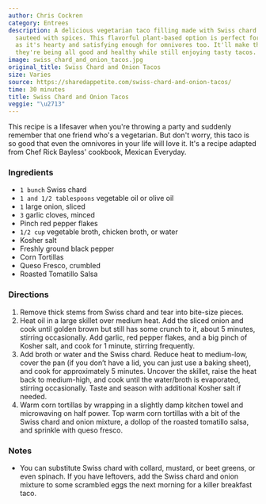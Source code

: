 ```yaml
---
author: Chris Cockren
category: Entrees
description: A delicious vegetarian taco filling made with Swiss chard and onions
  sauteed with spices. This flavorful plant-based option is perfect for a party menu,
  as it's hearty and satisfying enough for omnivores too. It'll make them feel like
  they're being all good and healthy while still enjoying tasty tacos.
image: swiss_chard_and_onion_tacos.jpg
original_title: Swiss Chard and Onion Tacos
size: Varies
source: https://sharedappetite.com/swiss-chard-and-onion-tacos/
time: 30 minutes
title: Swiss Chard and Onion Tacos
veggie: "\u2713"
---
```

This recipe is a lifesaver when you're throwing a party and suddenly remember that one friend who's a vegetarian. But don't worry, this taco is so good that even the omnivores in your life will love it. It's a recipe adapted from Chef Rick Bayless' cookbook, Mexican Everyday.

### Ingredients

* `1 bunch` Swiss chard
* `1 and 1/2 tablespoons` vegetable oil or olive oil
* `1` large onion, sliced
* `3` garlic cloves, minced
* Pinch red pepper flakes
* `1/2 cup` vegetable broth, chicken broth, or water
* Kosher salt
* Freshly ground black pepper
* Corn Tortillas
* Queso Fresco, crumbled
* Roasted Tomatillo Salsa

### Directions

1. Remove thick stems from Swiss chard and tear into bite-size pieces.
2. Heat oil in a large skillet over medium heat. Add the sliced onion and cook until golden brown but still has some crunch to it, about 5 minutes, stirring occasionally. Add garlic, red pepper flakes, and a big pinch of Kosher salt, and cook for 1 minute, stirring frequently.
3. Add broth or water and the Swiss chard. Reduce heat to medium-low, cover the pan (if you don’t have a lid, you can just use a baking sheet), and cook for approximately 5 minutes. Uncover the skillet, raise the heat back to medium-high, and cook until the water/broth is evaporated, stirring occasionally. Taste and season with additional Kosher salt if needed.
4. Warm corn tortillas by wrapping in a slightly damp kitchen towel and microwaving on half power. Top warm corn tortillas with a bit of the Swiss chard and onion mixture, a dollop of the roasted tomatillo salsa, and sprinkle with queso fresco.

### Notes

- You can substitute Swiss chard with collard, mustard, or beet greens, or even spinach. If you have leftovers, add the Swiss chard and onion mixture to some scrambled eggs the next morning for a killer breakfast taco.